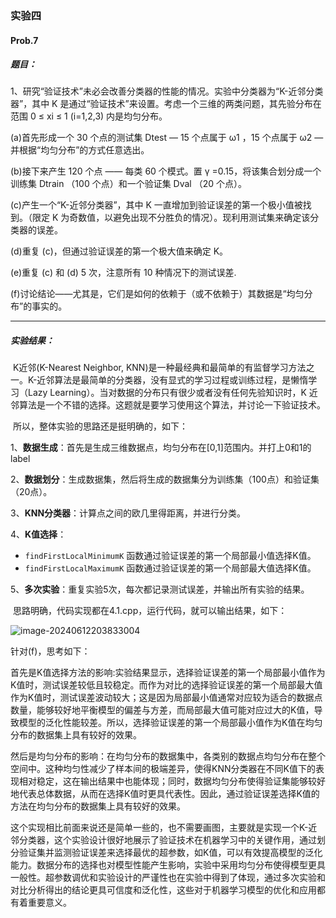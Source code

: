 ### 实验四

#### Prob.7

##### 题目：

1、研究“验证技术”未必会改善分类器的性能的情况。实验中分类器为“K-近邻分类器”，其中 K 是通过“验证技术”来设置。考虑一个三维的两类问题，其先验分布在范围 0 ≤ xi ≤ 1 (i=1,2,3) 内是均匀分布。

(a)首先形成一个 30 个点的测试集 Dtest — 15 个点属于 ω1 ，15 个点属于 ω2 — 并根据“均匀分布”的方式任意选出。

(b)接下来产生 120 个点 —— 每类 60 个模式。置 γ =0.15，将该集合划分成一个训练集 Dtrain （100 个点）和一个验证集 Dval （20 个点）。

(c)产生一个“K-近邻分类器”，其中 K 一直增加到验证误差的第一个极小值被找到。（限定 K 为奇数值，以避免出现不分胜负的情况）。现利用测试集来确定该分类器的误差。

(d)重复 (c)，但通过验证误差的第一个极大值来确定 K。

(e)重复 (c) 和 (d) 5 次，注意所有 10 种情况下的测试误差.

(f)讨论结论——尤其是，它们是如何的依赖于（或不依赖于）其数据是“均匀分布”的事实的。

------

##### 实验结果：	 

​		K近邻(K-Nearest Neighbor, KNN)是一种最经典和最简单的有监督学习方法之一。K-近邻算法是最简单的分类器，没有显式的学习过程或训练过程，是懒惰学习（Lazy Learning）。当对数据的分布只有很少或者没有任何先验知识时，K 近邻算法是一个不错的选择。这题就是要学习使用这个算法，并讨论一下验证技术。

​		所以，整体实验的思路还是挺明确的，如下：

1、**数据生成**：首先是生成三维数据点，均匀分布在[0,1]范围内。并打上0和1的label

2、**数据划分**：生成数据集，然后将生成的数据集分为训练集（100点）和验证集（20点）。

3、**KNN分类器**：计算点之间的欧几里得距离，并进行分类。

4、**K值选择**：

- `findFirstLocalMinimumK` 函数通过验证误差的第一个局部最小值选择K值。
- `findFirstLocalMaximumK` 函数通过验证误差的第一个局部最大值选择K值。

5、**多次实验**：重复实验5次，每次都记录测试误差，并输出所有实验的结果。

​	思路明确，代码实现都在4.1.cpp，运行代码，就可以输出结果，如下：           

![image-20240612203833004](C:\Users\cky\AppData\Roaming\Typora\typora-user-images\image-20240612203833004.png)

针对(f)，思考如下：

​		首先是K值选择方法的影响:实验结果显示，选择验证误差的第一个局部最小值作为K值时，测试误差较低且较稳定。而作为对比的选择验证误差的第一个局部最大值作为K值时，测试误差波动较大；这是因为局部最小值通常对应较为适合的数据点数量，能够较好地平衡模型的偏差与方差，而局部最大值可能对应过大的K值，导致模型的泛化性能较差。所以，选择验证误差的第一个局部最小值作为K值在均匀分布的数据集上具有较好的效果。

​		然后是均匀分布的影响：在均匀分布的数据集中，各类别的数据点均匀分布在整个空间中。这种均匀性减少了样本间的极端差异，使得KNN分类器在不同K值下的表现相对稳定，这在输出结果中也能体现；同时，数据均匀分布使得验证集能够较好地代表总体数据，从而在选择K值时更具代表性。因此，通过验证误差选择K值的方法在均匀分布的数据集上具有较好的效果。

​		这个实现相比前面来说还是简单一些的，也不需要画图，主要就是实现一个K-近邻分类器，这个实验设计很好地展示了验证技术在机器学习中的关键作用，通过划分验证集并监测验证误差来选择最优的超参数，如K值，可以有效提高模型的泛化能力。数据分布的选择也对模型性能产生影响，实验中采用均匀分布使得模型更具一般性。超参数调优和实验设计的严谨性也在实验中得到了体现，通过多次实验和对比分析得出的结论更具可信度和泛化性，这些对于机器学习模型的优化和应用都有着重要意义。